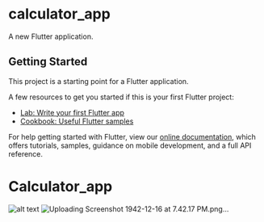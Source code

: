 # calculator_app

A new Flutter application.

## Getting Started

This project is a starting point for a Flutter application.

A few resources to get you started if this is your first Flutter project:

- [Lab: Write your first Flutter app](https://flutter.dev/docs/get-started/codelab)
- [Cookbook: Useful Flutter samples](https://flutter.dev/docs/cookbook)

For help getting started with Flutter, view our
[online documentation](https://flutter.dev/docs), which offers tutorials,
samples, guidance on mobile development, and a full API reference.
# Calculator_app
![alt text](file:///Users/samyakgantayat/Desktop/Screenshot%201942-12-16%20at%207.43.13%20PM.png)
![Uploading Screenshot 1942-12-16 at 7.42.17 PM.png…]()
